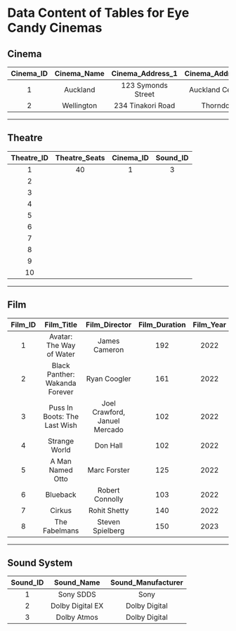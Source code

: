 # Data Content of Tables for Eye Candy Cinemas

## Cinema

|Cinema_ID|Cinema_Name|Cinema_Address_1|Cinema_Address_2|Cinema_City|Cinema_Email|Cinema_Phone|Cinema_Theatres|
|:---:|:---:|:---:|:---:|:---:|:---:|:---:|:---:|
|1|Auckland|123 Symonds Street|Auckland Central|Auckland|auckland@ECC.co.nz|093025477|6|
|2|Wellington|234 Tinakori Road|Thorndon|Wellington|wellington@ECC.co.nz|092374482|4|

---

## Theatre
|Theatre_ID|Theatre_Seats|Cinema_ID|Sound_ID|
|:---:|:---:|:---:|:---:|
|1|40|1|3|
|2
|3
|4
|5
|6
|7
|8
|9
|10

---

## Film

|Film_ID|Film_Title|Film_Director|Film_Duration|Film_Year|Film_Classification|Film_IMDB|
|:---:|:---:|:---:|:---:|:---:|:---:|:---:|
|1|Avatar: The Way of Water|James Cameron|192|2022|M|https://www.imdb.com/title/tt1630029/|
|2|Black Panther: Wakanda Forever|Ryan Coogler|161|2022|M|https://www.imdb.com/title/tt9114286/|
|3|Puss In Boots: The Last Wish|Joel Crawford, Januel Mercado|102|2022|PG|https://www.imdb.com/title/tt3915174/|
|4|Strange World|Don Hall|102|2022|PG|https://www.imdb.com/title/tt10298840/|
|5|A Man Named Otto|Marc Forster|125|2022|M|https://www.imdb.com/title/tt7405458/|
|6|Blueback|Robert Connolly|103|2022|PG|https://www.imdb.com/title/tt14201576/|
|7|Cirkus|Rohit Shetty|140|2022|PG|https://www.imdb.com/title/tt11112808/|
|8|The Fabelmans|Steven Spielberg|150|2023|M|https://www.imdb.com/title/tt14208870/|

---

## Sound System
|Sound_ID|Sound_Name|Sound_Manufacturer|
|:---:|:---:|:---:|
|1|Sony SDDS|Sony|
|2|Dolby Digital EX|Dolby Digital|
|3|Dolby Atmos|Dolby Digital|
